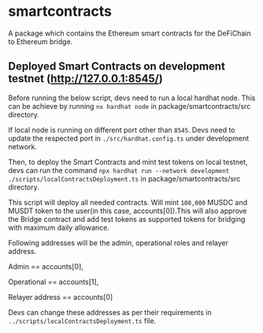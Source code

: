 # smartcontracts

A package which contains the Ethereum smart contracts for the DeFiChain to Ethereum bridge.

## Deployed Smart Contracts on development testnet (http://127.0.0.1:8545/)

Before running the below script, devs need to run a local hardhat node. This can be achieve by running `nx hardhat node` in package/smartcontracts/src directory.

If local node is running on different port other than `8545`. Devs need to update the respected port in `./src/hardhat.config.ts` under development network.

Then, to deploy the Smart Contracts and mint test tokens on local testnet, devs can run the command `npx hardhat run --network development ./scripts/localContractsDeployment.ts` in package/smartcontracts/src directory.

This script will deploy all needed contracts. Will mint `100,000` MUSDC and MUSDT token to the user(in this case, accounts[0]).This will also approve the Bridge contract and add test tokens as supported tokens for bridging with maximum daily allowance.

Following addresses will be the admin, operational roles and relayer address.

Admin == accounts[0],

Operational == accounts[1],

Relayer address == accounts[0]

Devs can change these addresses as per their requirements in `../scripts/localContractsDeployment.ts` file.
